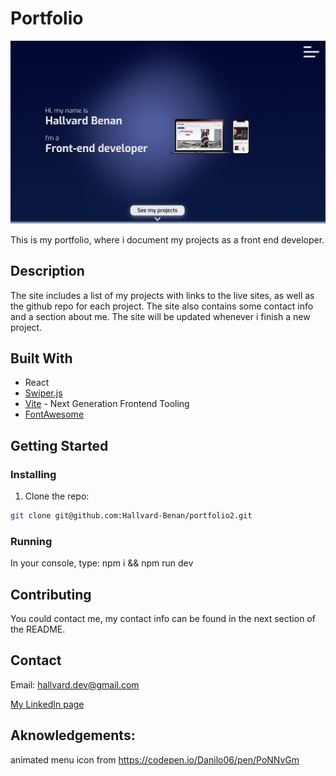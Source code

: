 # Portfolio

<a href="https://hallvard.netlify.app" target="_blank">![image](/public/images/Skjermbilde%202024-06-11%20kl.%2014.48.25.png)</a>

This is my portfolio, where i document my projects as a front end developer.

## Description

The site includes a list of my projects with links to the live sites, as well as the github repo for each project.
The site also contains some contact info and a section about me. The site will be updated whenever i finish a new project.

## Built With

- React
- [Swiper.js](https://swiperjs.com/)
- [Vite](https://vitejs.dev/) - Next Generation Frontend Tooling
- [FontAwesome](https://fontawesome.com/)

## Getting Started

### Installing

1. Clone the repo:

```bash
git clone git@github.com:Hallvard-Benan/portfolio2.git
```

### Running

In your console, type:
npm i && npm run dev

## Contributing

You could contact me, my contact info can be found in the next section of the README.

## Contact

Email:
hallvard.dev@gmail.com

[My LinkedIn page](https://www.linkedin.com/in/hallvard-benan-282937249/)

## Aknowledgements:

animated menu icon from https://codepen.io/Danilo06/pen/PoNNvGm
